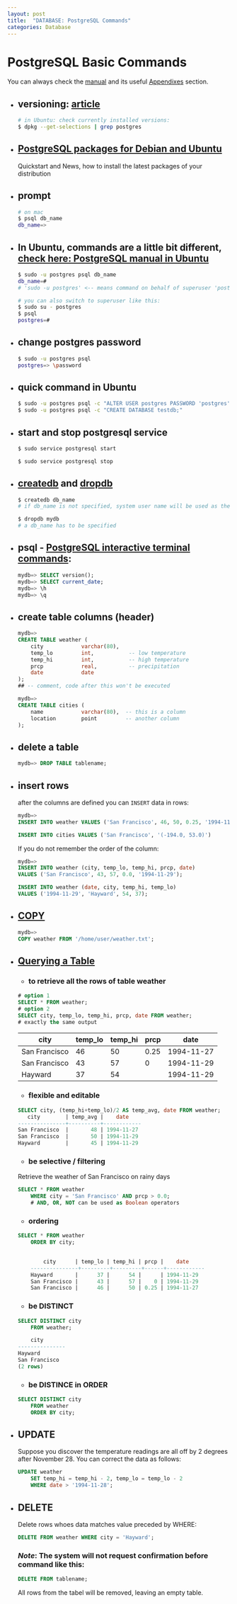 ```yaml
---
layout: post
title:  "DATABASE: PostgreSQL Commands"
categories: Database
---
```

# PostgreSQL Basic Commands
You can always check the [manual](https://www.postgresql.org/docs/12/index.html) and its useful [Appendixes](https://www.postgresql.org/docs/12/appendixes.html) section.
* ## versioning: [article](https://gorails.com/guides/upgrading-postgresql-version-on-ubuntu-server)
    ```bash
    # in Ubuntu: check currently installed versions:
    $ dpkg --get-selections | grep postgres
    ```
* ## [PostgreSQL packages for Debian and Ubuntu](https://wiki.postgresql.org/wiki/Apt)
    Quickstart and News, how to install the latest packages of your distribution
* ## prompt
    ```bash
    # on mac
    $ psql db_name
    db_name=>
    ```
* ## In Ubuntu, commands are a little bit different, [check here: PostgreSQL manual in Ubuntu](https://help.ubuntu.com/community/PostgreSQL)
    ```bash
    $ sudo -u postgres psql db_name
    db_name=#
    # 'sudo -u postgres' <-- means command on behalf of superuser 'postgres'

    # you can also switch to superuser like this:
    $ sudo su - postgres
    $ psql
    postgres=#
    ```
* ## change postgres password
    ```bash
    $ sudo -u postgres psql
    postgres=> \password
    ```
* ## quick command in Ubuntu
    ```bash
    $ sudo -u postgres psql -c "ALTER USER postgres PASSWORD 'postgres';"
    $ sudo -u postgres psql -c "CREATE DATABASE testdb;"
    ```
* ## start and stop postgresql service
    ```bash
    $ sudo service postgresql start
    
    $ sudo service postgresql stop
    ```
* ## [createdb](https://www.postgresql.org/docs/12/app-createdb.html) and [dropdb](https://www.postgresql.org/docs/12/app-dropdb.html) 
    ```bash
    $ createdb db_name
    # if db_name is not specified, system user name will be used as the db_name

    $ dropdb mydb
    # a db_name has to be specified
    ```

* ## psql - [PostgreSQL interactive terminal commands](https://www.postgresql.org/docs/12/app-psql.html):
    ```sql
    mydb=> SELECT version();
    mydb=> SELECT current_date;
    mydb=> \h
    mydb=> \q
    ```
* ## create table columns (header)
    ```sql
    mydb=>
    CREATE TABLE weather (
        city            varchar(80),
        temp_lo         int,           -- low temperature
        temp_hi         int,           -- high temperature
        prcp            real,          -- precipitation
        date            date
    );
    ## -- comment, code after this won't be executed

    mydb=>
    CREATE TABLE cities (
        name            varchar(80),  -- this is a column
        location        point         -- another column
    );
    ```
* ## delete a table
    ```sql
    mydb=> DROP TABLE tablename;
    ```
* ## insert rows  
    after the columns are defined you can `INSERT` data in rows:
    ```sql
    mydb=>
    INSERT INTO weather VALUES ('San Francisco', 46, 50, 0.25, '1994-11-27');

    INSERT INTO cities VALUES ('San Francisco', '(-194.0, 53.0)')
    ```
    If you do not remember the order of the column:
    ```sql
    mydb=>
    INSERT INTO weather (city, temp_lo, temp_hi, prcp, date)
    VALUES ('San Francisco', 43, 57, 0.0, '1994-11-29');

    INSERT INTO weather (date, city, temp_hi, temp_lo)
    VALUES ('1994-11-29', 'Hayward', 54, 37);
    ```
* ## [COPY](https://www.postgresql.org/docs/12/sql-copy.html)  
    ```sql
    mydb=>
    COPY weather FROM '/home/user/weather.txt';
    ```
* ## [Querying a Table](https://www.postgresql.org/docs/12/tutorial-select.html)
    * ### to retrieve all the rows of table weather
    ```sql
    # option 1
    SELECT * FROM weather;
    # option 2
    SELECT city, temp_lo, temp_hi, prcp, date FROM weather;
    # exactly the same output
    ```
    | city      | temp_lo | temp_hi | prcp |    date|
    |------------|---------|---------|-------|-------------|
    |San Francisco |      46 |      50 | 0.25 | 1994-11-27|
    |San Francisco |      43 |      57 |    0 | 1994-11-29|
    |Hayward       |      37 |      54 |      | 1994-11-29|

    * ### flexible and editable
    ```sql
    SELECT city, (temp_hi+temp_lo)/2 AS temp_avg, date FROM weather;
       city        | temp_avg |    date
    ---------------+----------+------------
    San Francisco  |       48 | 1994-11-27
    San Francisco  |       50 | 1994-11-29
    Hayward        |       45 | 1994-11-29
    ```
    * ### be selective / filtering  
    Retrieve the weather of San Francisco on rainy days
    ```sql
    SELECT * FROM weather
        WHERE city = 'San Francisco' AND prcp > 0.0;
        # AND, OR, NOT can be used as Boolean operators
    ```
    * ### ordering
    ```sql
    SELECT * FROM weather
        ORDER BY city;
        

            city      | temp_lo | temp_hi | prcp |    date
        ---------------+---------+---------+------+------------
        Hayward       |      37 |      54 |      | 1994-11-29
        San Francisco |      43 |      57 |    0 | 1994-11-29
        San Francisco |      46 |      50 | 0.25 | 1994-11-27
    ```
    * ### be DISTINCT
    ```sql
    SELECT DISTINCT city
        FROM weather;

        city
    ---------------
    Hayward
    San Francisco
    (2 rows)
    ```
    * ### be DISTINCE in ORDER
    ```sql
    SELECT DISTINCT city
        FROM weather
        ORDER BY city;
    ```

* ## UPDATE  
    Suppose you discover the temperature readings are all off by 2 degrees after November 28. You can correct the data as follows:
    ```sql
    UPDATE weather
        SET temp_hi = temp_hi - 2, temp_lo = temp_lo - 2
        WHERE date > '1994-11-28';
    ```

* ## DELETE  
    Delete rows whoes data matches value preceded by WHERE:
    ```sql
    DELETE FROM weather WHERE city = 'Hayward';
    ```
    ### ***Note***: The system will not request confirmation before command like this:
    ```sql
    DELETE FROM tablename;
    ```
    All rows from the tabel will be removed, leaving an empty table.